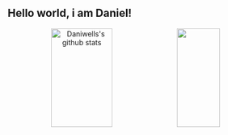## Hello world, i am Daniel!

<!--
**daniwells/daniwells** is a ✨ _special_ ✨ repository because its `README.md` (this file) appears on your GitHub profile.

Here are some ideas to get you started:

- 🔭 I’m currently working on ...
- 🌱 I’m currently learning ...
- 👯 I’m looking to collaborate on ...
- 🤔 I’m looking for help with ...
- 💬 Ask me about ...
- 📫 How to reach me: ...
- 😄 Pronouns: ...
- ⚡ Fun fact: ...
-->

<div align="center">
  <a href="https://github.com/daniwells"><img width="49%" height="195px" src="https://github-readme-stats.vercel.app/api?username=daniwells&theme=synthwave&show_icons=true&" alt="Daniwells's github stats"/></a>
  <a href="https://github.com/daniwells"><img width="41%" height="195px" src="https://github-readme-stats.vercel.app/api/top-langs/?username=daniwells&theme=synthwave"/></a>
</div>

